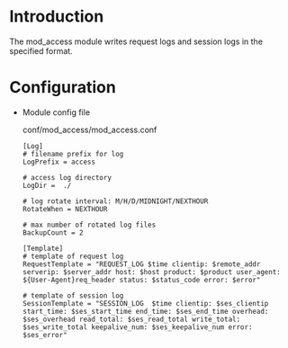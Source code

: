 # Introduction

The mod_access module writes request logs and session logs in the specified format.

# Configuration

- Module config file

  conf/mod_access/mod_access.conf

  ```
  [Log]
  # filename prefix for log
  LogPrefix = access

  # access log directory
  LogDir =  ./

  # log rotate interval: M/H/D/MIDNIGHT/NEXTHOUR
  RotateWhen = NEXTHOUR

  # max number of rotated log files
  BackupCount = 2

  [Template]
  # template of request log
  RequestTemplate = "REQUEST_LOG $time clientip: $remote_addr serverip: $server_addr host: $host product: $product user_agent: ${User-Agent}req_header status: $status_code error: $error"
  
  # template of session log
  SessionTemplate = "SESSION_LOG  $time clientip: $ses_clientip start_time: $ses_start_time end_time: $ses_end_time overhead: $ses_overhead read_total: $ses_read_total write_total: $ses_write_total keepalive_num: $ses_keepalive_num error: $ses_error"

  ```
